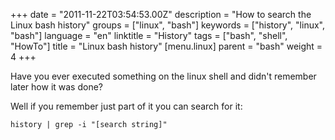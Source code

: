 +++
date = "2011-11-22T03:54:53.00Z"
description = "How to search the Linux bash history"
groups = ["linux", "bash"]
keywords = ["history", "linux", "bash"]
language = "en"
linktitle = "History"
tags = ["bash", "shell", "HowTo"]
title = "Linux bash history"
[menu.linux]
parent = "bash"
weight = 4
+++

Have you ever executed something on the linux shell and didn't remember later how it was done?

Well if you remember just part of it you can search for it:

	history | grep -i "[search string]"

